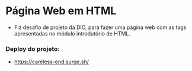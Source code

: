 # Página Web em HTML

- Fiz desafio de projeto da DIO, para fazer uma página web com as tags apresentadas no módulo introdutório de HTML.

### Deploy do projeto:

- https://careless-end.surge.sh/